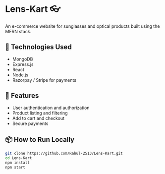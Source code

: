 # Lens-Kart 👓

An e-commerce website for sunglasses and optical products built using the MERN stack.

## 🔧 Technologies Used
- MongoDB
- Express.js
- React
- Node.js
- Razorpay / Stripe for payments

## 🚀 Features
- User authentication and authorization
- Product listing and filtering
- Add to cart and checkout
- Secure payments

## 📦 How to Run Locally
```bash
git clone https://github.com/Rahul-2513/Lens-Kart.git
cd Lens-Kart
npm install
npm start

